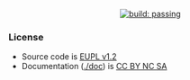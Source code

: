 <p align="center">
  <a href="https://github.com/viperML/miq/actions/workflows/release.yaml">
  <img alt="build: passing" src="https://img.shields.io/github/actions/workflow/status/viperML/miq/ci.yaml?branch=master&label=release">
  </a>
</p>


### License

- Source code is [EUPL v1.2](https://eupl.eu/1.2/en)
- Documentation ([./doc](./doc)) is [CC BY NC SA](https://creativecommons.org/licenses/by-nc-sa/4.0)
